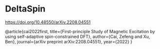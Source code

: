 # DeltaSpin

https://doi.org/10.48550/arXiv.2208.04551

@article{cai2022first,
  title={First-principle Study of Magnetic Excitation by using self-adaptive spin-constrained DFT},
  author={Cai, Zefeng and Xu, Ben},
  journal={arXiv preprint arXiv:2208.04551},
  year={2022}
}
